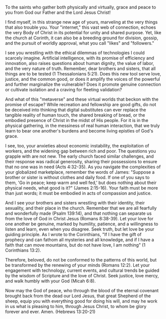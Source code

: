 To the saints who gather both physically and virtually, grace and peace to you from God our Father and the Lord Jesus Christ!

I find myself, in this strange new age of yours, marveling at the very things that also trouble you. Your "internet," this vast web of connection, echoes the very Body of Christ in its potential for unity and shared purpose. Yet, like the church at Corinth, it can also be a breeding ground for division, gossip, and the pursuit of worldly approval, what you call "likes" and "followers."

I see you wrestling with the ethical dilemmas of technologies I could scarcely imagine. Artificial intelligence, with its promise of efficiency and innovation, also raises questions about human dignity, the value of labor, and the very nature of truth. Remember, dear brothers and sisters, that all things are to be tested (1 Thessalonians 5:21). Does this new tool serve love, justice, and the common good, or does it amplify the voices of the powerful and further marginalize the vulnerable? Does it promote genuine connection or cultivate isolation and a craving for fleeting validation?

And what of this "metaverse" and these virtual worlds that beckon with the promise of escape? While recreation and fellowship are good gifts, do not be deceived into thinking that digital substitutes can ever replace the tangible reality of human touch, the shared breaking of bread, or the embodied presence of Christ in the midst of His people. For it is in the physical gathering, in the messiness of real human interaction, that we truly learn to bear one another's burdens and become living epistles of God's grace.

I see, too, your anxieties about economic instability, the exploitation of workers, and the widening gap between rich and poor. The questions you grapple with are not new. The early church faced similar challenges, and their response was radical generosity, sharing their possessions to ensure that no one was in need (Acts 4:32-35). As you navigate the complexities of your globalized marketplace, remember the words of James: "Suppose a brother or sister is without clothes and daily food. If one of you says to them, 'Go in peace; keep warm and well fed,' but does nothing about their physical needs, what good is it?" (James 2:15-16). Your faith must be more than just words; it must be embodied in acts of compassion and justice.

And I see your brothers and sisters wrestling with their identity, their sexuality, and their place in the church. Remember that we are all fearfully and wonderfully made (Psalm 139:14), and that nothing can separate us from the love of God in Christ Jesus (Romans 8:38-39). Let your love for one another be genuine, marked by humility, patience, and a willingness to listen and learn, even when you disagree. Seek truth, but let love be your guiding principle. As I wrote to the Corinthians, "If I have the gift of prophecy and can fathom all mysteries and all knowledge, and if I have a faith that can move mountains, but do not have love, I am nothing" (1 Corinthians 13:2).

Therefore, beloved, do not be conformed to the patterns of this world, but be transformed by the renewing of your minds (Romans 12:2). Let your engagement with technology, current events, and cultural trends be guided by the wisdom of Scripture and the love of Christ. Seek justice, love mercy, and walk humbly with your God (Micah 6:8).

Now may the God of peace, who through the blood of the eternal covenant brought back from the dead our Lord Jesus, that great Shepherd of the sheep, equip you with everything good for doing his will, and may he work in us what is pleasing to him, through Jesus Christ, to whom be glory forever and ever. Amen. (Hebrews 13:20-21)